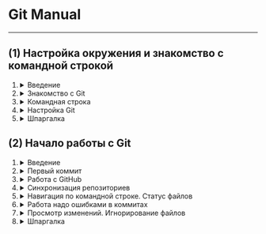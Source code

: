 # Git Manual  

-----
## (1) Настройка окружения и знакомство с командной строкой</summary>

1. <details>
    <summary> Введение</summary>
    
    [О чем этот модуль](https://practicum.yandex.ru/trainer/git-basics/lesson/cc37a4db-7f30-4210-94d2-f3044efecc41/)
    
    </details>

2. <details>
    <summary>Знакомство с Git</summary>

    [Что такое Git](https://practicum.yandex.ru/trainer/git-basics/lesson/ef1ee07a-f2d3-4e6b-9ed5-0e65fbec93fd/)

    </details>
3. <details>
    <summary>Командная строка</summary>
    
    01. [Установка командной строки для пользователй Windows](https://practicum.yandex.ru/trainer/git-basics/lesson/2a82ddb7-19cf-437e-a187-f976804fddad/)
   02.  [Знакомство с командной строкой](https://practicum.yandex.ru/trainer/git-basics/lesson/20a38de6-924a-44d9-81dd-31aae0d85c93/)
   03. [Навигация в командной строке](https://practicum.yandex.ru/trainer/git-basics/lesson/c85a3c25-ccb9-4d89-80a9-0ce6b78ae347/)
   04. [Операции с папками и файлами: создание, копирование, перемещение](https://practicum.yandex.ru/trainer/git-basics/lesson/0c3fb041-ddbf-49ae-8c30-c3389595be23/)
   05. [Операции с папками и файлами: чтение и удаление](https://practicum.yandex.ru/trainer/git-basics/lesson/9357a412-6095-4617-bd6e-eef53679942b/)
   06. [Эффективная работа с командной строкой](https://practicum.yandex.ru/trainer/git-basics/lesson/874ec244-bc3a-4bba-8a92-259e5cd5a2a3/)
    
    </details>

4. <details>
    <summary>Настройка Git</summary>

    01. [Установка Git](https://practicum.yandex.ru/trainer/git-basics/lesson/6b974f5e-f348-45c5-8fa7-7d735941fe21/)
   02. [Настройка Git](https://practicum.yandex.ru/trainer/git-basics/lesson/78b36e35-a564-4a33-91d1-86dbb47dad23/)

    </details>
5. <details>
    <summary>Шпаргалка</summary>

    [Шпаргалка. Базовые команды в консоли](https://practicum.yandex.ru/trainer/git-basics/lesson/fe0bcd71-f592-423b-bb81-27c37a6a115b/)

    </details>


## (2) Начало работы с Git</summary>

1. <details>
    <summary>Введение</summary>
    
   [О чем этот модуль](https://practicum.yandex.ru/trainer/git-basics/lesson/cc37a4db-7f30-4210-94d2-f3044efecc41/)
    
    </details>

2. <details>
    <summary>Первый коммит</summary>

    01. [Инициализируем репозиторий](https://practicum.yandex.ru/trainer/git-basics/lesson/d05904f6-dc63-49cd-904b-3197a363f3c3/)
   02. [Добавляем файлы в репозиторий](https://practicum.yandex.ru/trainer/git-basics/lesson/97270723-26a5-48ac-b247-fc66b8643160/)
   03. [Делаем первый коммит](https://practicum.yandex.ru/trainer/git-basics/lesson/28d5f6fa-25d5-422c-bcaa-6f91cbf50186/)
   04. [Просматриваем историю коммитов](https://practicum.yandex.ru/trainer/git-basics/lesson/8ee07884-ca2a-438c-b323-6ad5818fbc9a/)

    </details>
3. <details>
    <summary>Работа с GitHub</summary>
    
    01. [Знакомство с GitHub](https://practicum.yandex.ru/trainer/git-basics/lesson/93867907-b2f9-452a-a73b-d9b11ae1c65c/)
   02. [Регистрация на GitHub](https://practicum.yandex.ru/trainer/git-basics/lesson/f7e00d04-1da2-46b4-b13d-b0bf751caf88/)
   03. [Создаем удаленный репозиторий](https://practicum.yandex.ru/trainer/git-basics/lesson/8f24a4d9-07bf-4f9b-8fff-e7f1a2e452cc/)
    
    </details>

4. <details>
    <summary>Синхронизация репозиториев</summary>

    01. [Что такое SSH. Генерируем SSH-ключ](https://practicum.yandex.ru/trainer/git-basics/lesson/42435683-0922-4231-bfb4-d7d32d61f50a/)
   02. [Привязываем SSH-ключ к GitHub](https://practicum.yandex.ru/trainer/git-basics/lesson/4d662a58-3602-4c5c-9fad-be8cff334f37/)
   03. [Связываем локальный и удаленный репозитории](https://practicum.yandex.ru/trainer/git-basics/lesson/19d174db-bd33-4307-a8e7-61b749a1639c/)
   04. [Синхронизируем локальный и удаленный репозитории](https://practicum.yandex.ru/trainer/git-basics/lesson/89142add-f139-4c26-a467-4628eac2d0a7/)
   05. [Файл README.md](https://practicum.yandex.ru/trainer/git-basics/lesson/c6b9607c-e8bc-4446-89f9-c74522c3492f/)
   06. [Практическая работа №1. «Делимся проектом с миром»](https://practicum.yandex.ru/trainer/git-basics/lesson/b980e3ff-cbc1-4c3d-87f9-8d708e9e121d/)

    </details>
   
5. <details>
    <summary>Навигация по командной строке. Статус файлов</summary>

    01. [Хеш - идентификатор коммита]()
   02. [Исследуем лог]()
   03. [HEAD - всему голова]()
   04. [Статусы файлов в]() 
   05. [Как читать git status]()

    </details>

6. <details>
    <summary>Работа надо ошибками в коммитах</summary>

   01. [Оформление сообщений к коммитам]()
   02. [Практическая работа №2. Дополняем шпаргалку]()
   03. [Как исправить коммит]()
   04. [Как откатиться назад, если «всё сломалось»]()
   05. [Практическая работа №3. Нужно откатить изменения]()

    </details>

7. <details>
    <summary>Просмотр изменений. Игнорирование файлов</summary>
   
   01. [Просматриваем изменения в файлах]()
   02. [Сопоставляем коммиты]()
   03. [Игнорирование файлов в Git]()
   04. [Практическая работа №4. Исследуем историю коммитов]()

   </details>
   
8. <details>
    <summary>Шпаргалка</summary>

   [Шпаргалка. Начало работы с Git]()

    </details>

